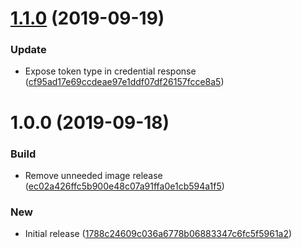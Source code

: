 # [1.1.0](https://github.com/puppetlabs/vault-plugin-secrets-oauthapp/compare/v1.0.0...v1.1.0) (2019-09-19)


### Update

* Expose token type in credential response ([cf95ad17e69ccdeae97e1ddf07df26157fcce8a5](https://github.com/puppetlabs/vault-plugin-secrets-oauthapp/commit/cf95ad17e69ccdeae97e1ddf07df26157fcce8a5))

# 1.0.0 (2019-09-18)


### Build

* Remove unneeded image release ([ec02a426ffc5b900e48c07a91ffa0e1cb594a1f5](https://github.com/puppetlabs/vault-plugin-secrets-oauthapp/commit/ec02a426ffc5b900e48c07a91ffa0e1cb594a1f5))

### New

* Initial release ([1788c24609c036a6778b06883347c6fc5f5961a2](https://github.com/puppetlabs/vault-plugin-secrets-oauthapp/commit/1788c24609c036a6778b06883347c6fc5f5961a2))
